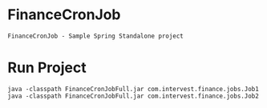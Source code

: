 # FinanceCronJob
	FinanceCronJob - Sample Spring Standalone project

# Run Project
	java -classpath FinanceCronJobFull.jar com.intervest.finance.jobs.Job1
	java -classpath FinanceCronJobFull.jar com.intervest.finance.jobs.Job2
